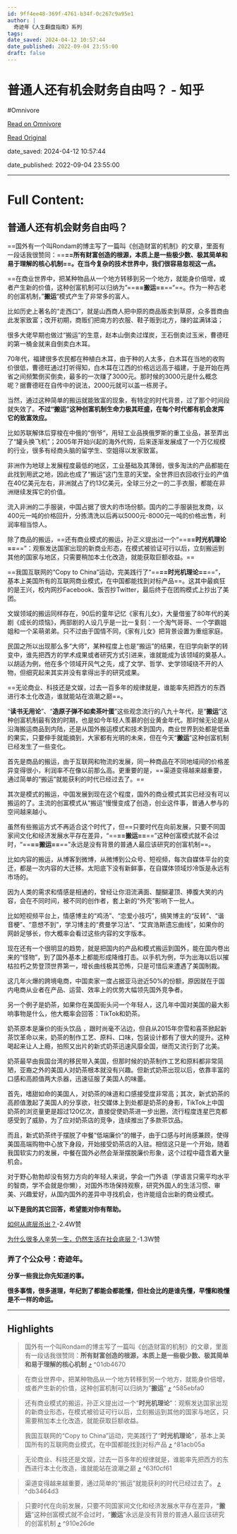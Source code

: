 ```yaml
---
id: 9ff4ee48-369f-4761-b34f-0c267c9a95e1
author: |
  奇迹年《人生翻盘指南》系列
tags: 
date_saved: 2024-04-12 10:57:44
date_published: 2022-09-04 23:55:00
draft: false
---
```


# 普通人还有机会财务自由吗？ - 知乎
#Omnivore

[Read on Omnivore](https://omnivore.app/me/https-zhuanlan-zhihu-com-p-541705187-18921b7f7c7)

[Read Original](https://zhuanlan.zhihu.com/p/541705187)

date_saved: 2024-04-12 10:57:44

date_published: 2022-09-04 23:55:00

--- 

# Full Content: 

## 普通人还有机会财务自由吗？

==国外有一个叫Rondam的博主写了一篇叫《创造财富的机制》的文章，里面有一段话我很赞同：==**==所有财富创造的根源，本质上是一些极少数、极其简单和易于理解的核心机制==。在当今复杂的技术世界中，我们很容易忽视这一点。**

==在商业世界中，把某种物品从一个地方转移到另一个地方，就能身价倍增，或者产生新的价值，这种创富机制可以归纳为”==**==搬运==**==“==。作为一种古老的创富机制，”**搬运**“模式产生了非常多的富人。

比如历史上著名的“走西口”，就是山西商人把中原的商品贩卖到草原，众多晋商由此发家致富；改开初期，商贩们把南方的衣服、鞋子贩到北方，赚的盆满钵溢；

很多大佬早期也做过“搬运”的生意，赵本山倒卖过煤炭，王石倒卖过玉米，曹德旺的第一桶金就来自倒卖白木耳。

70年代，福建很多农民都在种植白木耳，由于种的人太多，白木耳在当地的收购价很低，曹德旺通过打听得知，白木耳在江西的价格远远高于福建，于是开始在两省之间频繁倒买倒卖，最多的一次赚了3000元。那时候的3000元是什么概念呢？据曹德旺在自传中的说法，2000元就可以盖一栋房子。

当然，通过这种简单的搬运就能致富的现象，有特定的时代背景，过了那个时间段就失效了。**不过“搬运”这种创富机制生命力极其旺盛，在每个时代都有机会发挥它的致富效应。**

比如苏联解体后穿梭在中俄的“倒爷“，用轻工业品换俄罗斯的重工业品，甚至弄出了“罐头换飞机”；2005年开始兴起的海外代购，后来逐渐发展成了一个万亿规模的行业，很多有经商头脑的留学生、空姐得以发家致富。

非洲作为地球上发展程度最低的地区，工业基础及其薄弱，很多淘汰的产品都能在此找到用武之地，因此也成了“搬运”这门生意的天堂。全世界旧衣回收行业的产值在40亿美元左右，非洲就占了约13亿美元，全球三分之一的二手衣服，都能在非洲继续发挥它的价值。

流入非洲的二手服装，中国占据了很大的市场份额。国内的二手服装批发商，以400元一吨的价格回升，分拣清洗以后再以5000元-8000元一吨的价格出售，利润率相当惊人。

除了商品的搬运，==还有商业模式的搬运，孙正义提出过一个“==**==时光机理论==**==”：观察发达国家出现的新商业形态，在模式被验证可行以后，立刻搬运到其他的国家与地区，只需要稍加本土化改造，就能获取巨额收益。==

==我国互联网的“Copy to China”运动，完美践行了“==**==时光机理论==**==”，基本上美国所有的互联网商业模式，在中国都能找到对标产品==。这其中最疯狂的是王兴，校内网抄Facebook、饭否抄Twitter，最后终于在团购模式上抄出了美团。

文娱领域的搬运同样存在，90后的童年记忆《家有儿女》，大量借鉴了80年代的美剧《成长的烦恼》，两部剧的人设几乎是一比一复刻：一个淘气哥哥、一个学霸姐姐和一个呆萌弟弟。只不过由于国情不同，《家有儿女》把背景设置为重组家庭。

民国之所以出现那么多“大师”，某种程度上也是“搬运”的结果，在旧学向新学的转变中，谁先把西方的学术成果或者研究方式引进来，谁就能成为该领域的奠基人。以胡适为例，他在多个领域开风气之先，成了文学、哲学、史学领域绕不开的人物，但细究起来其实并没有拿得出手的研究成果。

==无论商业、科技还是文娱，过去一百多年的规律就是，谁能率先把西方的东西进行本土化改造，谁就能站在浪潮之巅==。

“**读书无用论**”、“**造原子弹不如卖茶叶蛋**”这些观念流行的八九十年代，是“**搬运**”这种创富机制最有效的时期，也是如今年轻人羡慕的创业黄金年代。那时候无论是从沿海搬运商品到内陆，还是从国外搬运模式和技术到国内，商业世界到处都是低垂的果实，只要伸手就能摘到，大家都有光明的未来，但在今天“**搬运**”这种创富机制已经发生了一些变化。

首先是商品的搬运，由于互联网和物流的发展，同一种商品在不同地域间的价格差异变得很小，利润率不在像以前那么高。更重要的是，==渠道变得越来越重要，通过简单的“搬运”就能获利的时代已经过去了。==

其次是模式的搬运，中国发展到现在这个程度，国外的商业模式其实已经没有可以搬运的了。主流的创富模式从“搬运”慢慢变成了创造，创业这件事，普通人参与的空间越来越小。

虽然有些搬运方式不再适合这个时代了，但==只要时代在向前发展，只要不同国家间文化和经济发展水平存在差异，“==**==搬运==**==”这种创富模式就不会过时，“==**==搬运==**==”永远是没有背景的普通人最应该研究的创富机制==。

比如内容的搬运，从博客到微博，从微博到公众号、短视频，每次自媒体平台的变迁，都是一次内容的大迁移。太阳底下没有新鲜事，在自媒体领域炒冷饭是永远有市场的。

因为人类的需求和情感是相通的，曾经让你泪流满面、醍醐灌顶、捧腹大笑的内容，会在不同时间，被不同的创作者，套上新的“外壳”影响下一批人。

比如短视频平台上，情感博主的“鸡汤”、“恋爱小技巧”，搞笑博主的“反转”、“谐音梗”、“意想不到”，学习博主的“费曼学习法”、“艾宾浩斯遗忘曲线”，如果你的网龄足够长，你大概率会看过这些内容的文字版本。

现在还有一个很明显的趋势，就是把国内的产品和模式搬运到国外，能在国内卷出来的“怪物”，到了国外基本上都能形成降维打击。以手机为例，华为出海以后以摧枯拉朽之势登顶世界第一，增长曲线极其恐怖，只是可惜后来遭遇了美国制裁。

这几年火爆的跨境电商，中国卖家一度占据亚马逊近50%的份额，原因就在于国内电商从业者在产品、运营、效率上的优势大幅领先国外竞争者。

另一个例子是奶茶，如果你在美国街头问一个年轻人，这几年中国对美国的最大影响事物是什么，他大概率会回答：TikTok和奶茶。

奶茶原本是廉价的街头饮品 ，跟时尚毫不沾边，但自从2015年奈雪和喜茶掀起新茶饮革命以来，奶茶的制作工艺、原料、口味，包装设计都有了很大的提升。这种喝起来让人上瘾，拍照又出片的新式奶茶迅速风靡全国，继而又流行到了北美。

奶茶最早由我国台湾的移民带入美国，但那时候的奶茶制作工艺和原料都非常简陋，亚裔之外的美国人对奶茶根本就没有兴趣。但新式奶茶出现以后，依靠丰富的口感和高颜值两大杀器，迅速征服了美国人的味蕾。

首先，嗜甜如命的美国人，对奶茶的味道和口感接受度非常高；其次，新式奶茶的高颜值激起了美国人的分享欲，社交媒体上到处都是奶茶的身影，TikTok上中国奶茶的浏览量更是超过120亿次，直接促使奶茶进一步出圈，流行程度连星巴克都感受到了威胁，为了应对奶茶店的竞争，连续推出了多款茶饮品。

而且，新式奶茶终于摆脱了中餐“低端廉价”的帽子，由于口感与时尚感兼顾，使得美国高端购物中心放下身段，开始接受奶茶店的入驻。相信这只是一个开始，随着我国软实力的发展，中餐在国外必然会渐渐摆脱廉价形象，这个过程中蕴含着大量机会。

对于野心勃勃却没有努力方向的年轻人来说，学会一门外语（学语言只需平均水平的智商，学不会就是你懒），对国外市场保持观察，研究外国人的生活习惯、审美、兴趣爱好，从国内国外的差异中寻找机会，也许能组合出新的商业模式。

**以下是我的其它回答，希望能对你有帮助。**

[如何从底层杀出？](https://www.zhihu.com/question/487990120/answer/2295005139)\-2.4W赞

[为什么很多人辛劳一生，仍然生活在社会底层？](https://www.zhihu.com/question/39997502/answer/2292764568)\-1.3W赞

### 弄了个公众号：**奇迹年**。

**分享一些我比你先知道的事。**

**很多事情，很多道理，年纪到了都能会都能懂，但社会比的是谁先懂，早懂和晚懂是不一样的命运。**

---

## Highlights

> 国外有一个叫Rondam的博主写了一篇叫《创造财富的机制》的文章，里面有一段话我很赞同：**所有财富创造的根源，本质上是一些极少数、极其简单和易于理解的核心机制** [⤴️](https://omnivore.app/me/https-zhuanlan-zhihu-com-p-541705187-18921b7f7c7#01db4670-c942-46c6-be3b-14bd30ca5651)  ^01db4670

> 在商业世界中，把某种物品从一个地方转移到另一个地方，就能身价倍增，或者产生新的价值，这种创富机制可以归纳为”**搬运**“ [⤴️](https://omnivore.app/me/https-zhuanlan-zhihu-com-p-541705187-18921b7f7c7#585ebfa0-23b4-46f8-9726-9443733683be)  ^585ebfa0

> 还有商业模式的搬运，孙正义提出过一个“**时光机理论**”：观察发达国家出现的新商业形态，在模式被验证可行以后，立刻搬运到其他的国家与地区，只需要稍加本土化改造，就能获取巨额收益。
> 
> 我国互联网的“Copy to China”运动，完美践行了“**时光机理论**”，基本上美国所有的互联网商业模式，在中国都能找到对标产品 [⤴️](https://omnivore.app/me/https-zhuanlan-zhihu-com-p-541705187-18921b7f7c7#81acb05a-16b8-4601-b116-ce5a775f7a65)  ^81acb05a

> 无论商业、科技还是文娱，过去一百多年的规律就是，谁能率先把西方的东西进行本土化改造，谁就能站在浪潮之巅 [⤴️](https://omnivore.app/me/https-zhuanlan-zhihu-com-p-541705187-18921b7f7c7#63f0cf61-ed2e-41a4-8292-adc3eeba758f)  ^63f0cf61

> 渠道变得越来越重要，通过简单的“搬运”就能获利的时代已经过去了。 [⤴️](https://omnivore.app/me/https-zhuanlan-zhihu-com-p-541705187-18921b7f7c7#db3464d3-d08f-45e4-84b1-24314048e055)  ^db3464d3

> 只要时代在向前发展，只要不同国家间文化和经济发展水平存在差异，“**搬运**”这种创富模式就不会过时，“**搬运**”永远是没有背景的普通人最应该研究的创富机制 [⤴️](https://omnivore.app/me/https-zhuanlan-zhihu-com-p-541705187-18921b7f7c7#910e26de-56d3-4f35-bdf6-010b4ba22611)  ^910e26de

